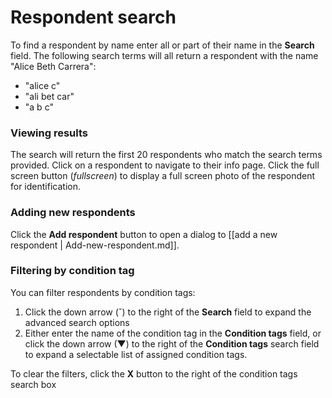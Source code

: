# Respondent search

To find a respondent by name enter all or part of their name in the **Search** field. The following search terms will 
all return a respondent with the name "Alice Beth Carrera":
- "alice c"
- "ali bet car"
- "a b c"

### Viewing results

The search will return the first 20 respondents who match the search terms provided. Click on a respondent to navigate 
to their info page. Click the full screen button (<i class="icon material-icons black--text">fullscreen</i>) to display 
a full screen photo of the respondent for identification.

### Adding new respondents

Click the **Add respondent** button to open a dialog to [[add a new respondent | Add-new-respondent.md]].

### Filtering by condition tag

You can filter respondents by condition tags:
1. Click the down arrow (&caron;) to the right of the **Search** field to expand the advanced search options
2. Either enter the name of the condition tag in the **Condition tags** field, or click the down arrow (▼) to the right 
of the **Condition tags** search field to expand a selectable list of assigned condition tags.

To clear the filters, click the **X** button to the right of the condition tags search box
